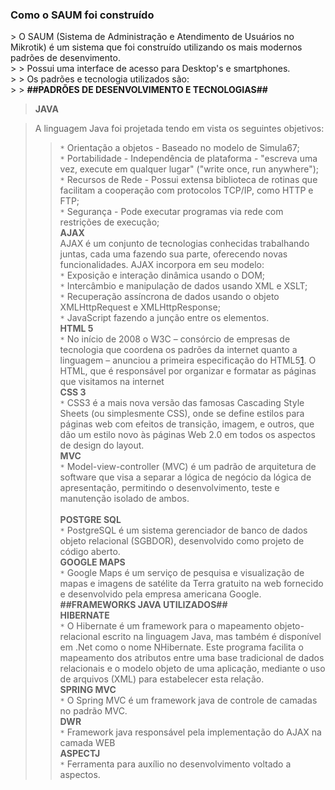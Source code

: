 <h3> Como o SAUM foi construído </h3>
> O SAUM (Sistema de Administração e Atendimento de    Usuários no Mikrotik) é um sistema que foi construído utilizando os    mais modernos padrões de desenvimento.<br />
> > Possui uma interface de acesso para Desktop's e smartphones.<br />
> > Os padrões e tecnologia utilizados são:<br />
> > <strong>##PADRÕES DE DESENVOLVIMENTO E TECNOLOGIAS##</strong><br />


> <strong>JAVA</strong><br>
<blockquote>A linguagem Java foi projetada tendo em vista os seguintes objetivos:<br />
<blockquote><code>*</code> Orientação a objetos - Baseado no modelo de Simula67;<br />
<code>*</code> Portabilidade - Independência de plataforma - &quot;escreva uma vez, execute em qualquer lugar&quot; (&quot;write once, run anywhere&quot;);<br />
<code>*</code> Recursos de Rede - Possui extensa biblioteca de rotinas que  facilitam a cooperação com protocolos TCP/IP, como HTTP e FTP;<br />
<code>*</code> Segurança - Pode executar programas via rede com restrições de execução;<br />
<strong>AJAX</strong><br />
AJAX   é um conjunto de tecnologias conhecidas trabalhando juntas,  cada uma   fazendo sua parte, oferecendo novas funcionalidades. AJAX  incorpora em   seu modelo:<br />
<code>*</code> Exposição e interação dinâmica usando o DOM;<br />
<code>*</code> Intercâmbio e manipulação de dados usando XML e XSLT;<br />
<code>*</code> Recuperação assíncrona de dados usando o objeto XMLHttpRequest e XMLHttpResponse;<br />
<code>*</code> JavaScript fazendo a junção entre os elementos.<br />
<strong>HTML 5</strong><br />
<code>*</code> No início de 2008 o W3C – consórcio de empresas de tecnologia  que   coordena os padrões da internet quanto a linguagem – anunciou a    primeira especificação do HTML5<a href='1.md'>1</a>. O HTML, que é responsável por    organizar e formatar as páginas que visitamos na internet<br />
<strong>CSS 3</strong><br />
<code>*</code> CSS3 é a mais nova versão das famosas Cascading Style Sheets  (ou   simplesmente CSS), onde se define estilos para páginas web com  efeitos   de transição, imagem, e outros, que dão um estilo novo às  páginas Web   2.0 em todos os aspectos de design do layout.<br />
<strong>MVC</strong><br />
<code>*</code>   Model-view-controller (MVC) é um padrão de arquitetura de  software que   visa a separar a lógica de negócio da lógica de  apresentação,   permitindo o desenvolvimento, teste e manutenção isolado  de ambos.<br />
<br />
<strong>POSTGRE SQL</strong><br />
<code>*</code> PostgreSQL é um sistema gerenciador de banco de dados objeto    relacional (SGBDOR), desenvolvido como projeto de código aberto.<br />
<strong>GOOGLE MAPS</strong><br />
<code>*</code> Google Maps é um serviço de pesquisa e visualização de mapas e    imagens de satélite da Terra gratuito na web fornecido e desenvolvido pela empresa americana Google.<br />
<strong>##FRAMEWORKS JAVA UTILIZADOS##</strong><br />
<strong>HIBERNATE</strong><br />
<code>*</code> O Hibernate é um framework para o mapeamento  objeto-relacional   escrito na linguagem Java, mas também é disponível em  .Net como o nome   NHibernate. Este programa facilita o mapeamento dos  atributos entre uma   base tradicional de dados relacionais e o modelo  objeto de uma   aplicação, mediante o uso de arquivos (XML) para  estabelecer esta   relação.<br />
<strong>SPRING MVC</strong><br />
<code>*</code> O Spring MVC é um framework java de controle de camadas no padrão MVC.<br />
<strong>DWR</strong><br />
<code>*</code> Framework java responsável pela implementação do AJAX na camada WEB<br />
<strong>ASPECTJ</strong><br />
<code>*</code> Ferramenta para auxílio no desenvolvimento voltado a aspectos.<br />